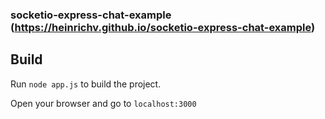 ### socketio-express-chat-example (https://heinrichv.github.io/socketio-express-chat-example)


## Build


Run `node app.js` to build the project. 

Open your browser and go to `localhost:3000`
